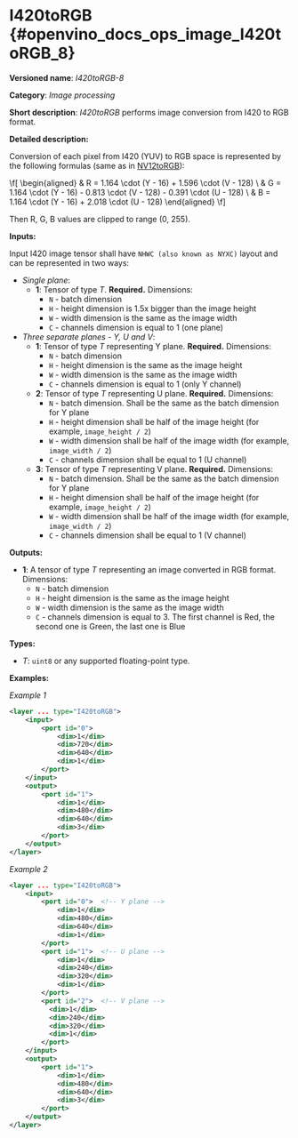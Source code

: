 # I420toRGB {#openvino_docs_ops_image_I420toRGB_8}

**Versioned name**: *I420toRGB-8*

**Category**: *Image processing*

**Short description**: *I420toRGB* performs image conversion from I420 to RGB format.

**Detailed description:**

Conversion of each pixel from I420 (YUV) to RGB space is represented by the following formulas (same as in [NV12toRGB](NV12toRGB_8.md)):

\f[
\begin{aligned}
& R = 1.164 \cdot (Y - 16) + 1.596 \cdot (V - 128) \\
& G = 1.164 \cdot (Y - 16) - 0.813 \cdot (V - 128) - 0.391 \cdot (U - 128) \\
& B = 1.164 \cdot (Y - 16) + 2.018 \cdot (U - 128)
\end{aligned}
\f]

Then R, G, B values are clipped to range (0, 255).

**Inputs:**

Input I420 image tensor shall have `NHWC (also known as NYXC)` layout and can be represented in two ways:
* *Single plane*:
  * **1**: Tensor of type *T*. **Required.** Dimensions:
    * `N` - batch dimension
    * `H` - height dimension is 1.5x bigger than the image height
    * `W` - width dimension is the same as the image width
    * `C` - channels dimension is equal to 1 (one plane)
* *Three separate planes - Y, U and V*:
  * **1**: Tensor of type *T* representing Y plane. **Required.** Dimensions:
    * `N` - batch dimension
    * `H` - height dimension is the same as the image height
    * `W` - width dimension is the same as the image width
    * `C` - channels dimension is equal to 1 (only Y channel)
  * **2**: Tensor of type *T* representing U plane. **Required.** Dimensions:
    * `N` - batch dimension. Shall be the same as the batch dimension for Y plane
    * `H` - height dimension shall be half of the image height (for example, `image_height / 2`)
    * `W` - width dimension shall be half of the image width (for example, `image_width / 2`)
    * `C` - channels dimension shall be equal to 1 (U channel)
  * **3**: Tensor of type *T* representing V plane. **Required.** Dimensions:
    * `N` - batch dimension. Shall be the same as the batch dimension for Y plane
    * `H` - height dimension shall be half of the image height (for example, `image_height / 2`)
    * `W` - width dimension shall be half of the image width (for example, `image_width / 2`)
    * `C` - channels dimension shall be equal to 1 (V channel)

**Outputs:**

* **1**: A tensor of type *T* representing an image converted in RGB format. Dimensions:
  * `N` - batch dimension
  * `H` - height dimension is the same as the image height
  * `W` - width dimension is the same as the image width
  * `C` - channels dimension is equal to 3. The first channel is Red, the second one is Green, the last one is Blue

**Types:**

* *T*: `uint8` or any supported floating-point type.


**Examples:**

*Example 1*

```xml
<layer ... type="I420toRGB">
    <input>
        <port id="0">
            <dim>1</dim>
            <dim>720</dim>
            <dim>640</dim>
            <dim>1</dim>
        </port>
    </input>
    <output>
        <port id="1">
            <dim>1</dim>
            <dim>480</dim>
            <dim>640</dim>
            <dim>3</dim>
        </port>
    </output>
</layer>
```

*Example 2*

```xml
<layer ... type="I420toRGB">
    <input>
        <port id="0">  <!-- Y plane -->
            <dim>1</dim>
            <dim>480</dim>
            <dim>640</dim>
            <dim>1</dim>
        </port>
        <port id="1">  <!-- U plane -->
            <dim>1</dim>
            <dim>240</dim>
            <dim>320</dim>
            <dim>1</dim>
        </port>
        <port id="2">  <!-- V plane -->
          <dim>1</dim>
          <dim>240</dim>
          <dim>320</dim>
          <dim>1</dim>
        </port>
    </input>
    <output>
        <port id="1">
            <dim>1</dim>
            <dim>480</dim>
            <dim>640</dim>
            <dim>3</dim>
        </port>
    </output>
</layer>
```
